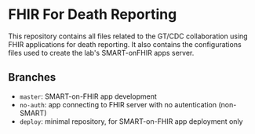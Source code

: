 # FHIR For Death Reporting

This repository contains all files related to the GT/CDC collaboration using FHIR applications for death reporting. It also contains the configurations files used to create the lab's SMART-onFHIR apps server.

Branches
--------

- `master`: SMART-on-FHIR app development
- `no-auth`: app connecting to FHIR server with no autentication (non-SMART)
- `deploy`: minimal repository, for SMART-on-FHIR app deployment only
